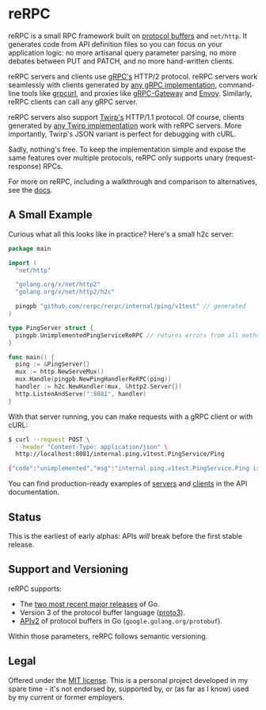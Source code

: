 reRPC
=====

reRPC is a small RPC framework built on [protocol buffers][protobuf] and
`net/http`. It generates code from API definition files so you can focus on
your application logic: no more artisanal query parameter parsing, no more
debates between PUT and PATCH, and no more hand-written clients.

reRPC servers and clients use [gRPC's][grpc] HTTP/2 protocol. reRPC servers
work seamlessly with clients generated by [any gRPC
implementation][grpc-implementations], command-line tools like [grpcurl][], and
proxies like [gRPC-Gateway][grpc-gateway] and [Envoy][envoy]. Similarly, reRPC
clients can call any gRPC server.

reRPC servers also support [Twirp's][twirp] HTTP/1.1 protocol. Of course,
clients generated by [any Twirp implementation][twirp-implementations] work
with reRPC servers. More importantly, Twirp's JSON variant is perfect for
debugging with cURL.

Sadly, nothing's free. To keep the implementation simple and expose the same
features over multiple protocols, reRPC only supports unary (request-response)
RPCs.

For more on reRPC, including a walkthrough and comparison to alternatives, see
the [docs][].

## A Small Example

Curious what all this looks like in practice? Here's a small h2c server:

```go
package main

import (
  "net/http"

  "golang.org/x/net/http2"
  "golang.org/x/net/http2/h2c"

  pingpb "github.com/rerpc/rerpc/internal/ping/v1test" // generated
)

type PingServer struct {
  pingpb.UnimplementedPingServiceReRPC // returns errors from all methods
}

func main() {
  ping := &PingServer{}
  mux := http.NewServeMux()
  mux.Handle(pingpb.NewPingHandlerReRPC(ping))
  handler := h2c.NewHandler(mux, &http2.Server{})
  http.ListenAndServe(":8081", handler)
}
```

With that server running, you can make requests with a gRPC client or with
cURL:

```bash
$ curl --request POST \
  --header "Content-Type: application/json" \
  http://localhost:8081/internal.ping.v1test.PingService/Ping

{"code":"unimplemented","msg":"internal.ping.v1test.PingService.Ping isn't implemented"}
```

You can find production-ready examples of [servers][prod-server] and
[clients][prod-client] in the API documentation.

## Status

This is the earliest of early alphas: APIs *will* break before the first stable
release.

## Support and Versioning

reRPC supports:

* The [two most recent major releases][go-support-policy] of Go.
* Version 3 of the protocol buffer language ([proto3][]).
* [APIv2][] of protocol buffers in Go (`google.golang.org/protobuf`).

Within those parameters, reRPC follows semantic versioning.

## Legal

Offered under the [MIT license][license]. This is a personal project developed
in my spare time - it's not endorsed by, supported by, or (as far as I know)
used by my current or former employers.

[APIv2]: https://blog.golang.org/protobuf-apiv2
[docs]: https://rerpc.github.io
[envoy]: https://www.envoyproxy.io/
[godoc]: https://pkg.go.dev/github.com/rerpc/rerpc
[go-support-policy]: https://golang.org/doc/devel/release#policy
[grpc-gateway]: https://grpc-ecosystem.github.io/grpc-gateway/
[grpc]: https://grpc.io/
[grpc-implementations]: https://grpc.io/docs/languages/
[grpcurl]: https://github.com/fullstorydev/grpcurl
[license]: https://github.com/rerpc/rerpc/blob/main/LICENSE.txt
[maintainers-issue]: https://github.com/rerpc/rerpc/issues/2
[prod-client]: https://pkg.go.dev/github.com/rerpc/rerpc#example-Client
[prod-server]: https://pkg.go.dev/github.com/rerpc/rerpc#example-package
[proto3]: https://cloud.google.com/apis/design/proto3
[protobuf]: https://developers.google.com/protocol-buffers
[streaming-issue]: https://github.com/rerpc/rerpc/issues/1
[twirp]: https://twitchtv.github.io/twirp/
[twirp-implementations]: https://github.com/twitchtv/twirp#implementations-in-other-languages
